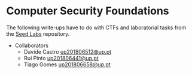 # Computer Security Foundations

The following write-ups have to do with CTFs and laboratorial tasks from the [Seed Labs](https://github.com/seed-labs/seed-labs) repository.

* Collaborators
  - Davide Castro up201806512@up.pt
  - Rui Pinto up201806441@up.pt
  - Tiago Gomes up201806658@up.pt
